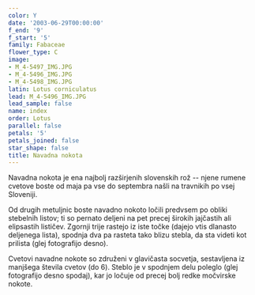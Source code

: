 ```yaml
---
color: Y
date: '2003-06-29T00:00:00'
f_end: '9'
f_start: '5'
family: Fabaceae
flower_type: C
image:
- M_4-5497_IMG.JPG
- M_4-5496_IMG.JPG
- M_4-5498_IMG.JPG
latin: Lotus corniculatus
lead: M_4-5496_IMG.JPG
lead_sample: false
name: index
order: Lotus
parallel: false
petals: '5'
petals_joined: false
star_shape: false
title: Navadna nokota
---
```

Navadna nokota je ena najbolj razširjenih slovenskih rož -- njene rumene cvetove boste od maja pa vse do septembra našli na travnikih po vsej Sloveniji.

Od drugih metuljnic boste navadno nokoto ločili predvsem po obliki stebelnih listov; ti so pernato deljeni na pet precej širokih jajčastih ali elipsastih lističev. Zgornji trije rastejo iz iste točke (dajejo vtis dlanasto deljenega lista), spodnja dva pa rasteta tako blizu stebla, da sta videti kot prilista (glej fotografijo desno).

Cvetovi navadne nokote so združeni v glavičasta socvetja, sestavljena iz manjšega števila cvetov (do 6). Steblo je v spodnjem delu poleglo (glej fotografijo desno spodaj), kar jo ločuje od precej bolj redke močvirske nokote.
